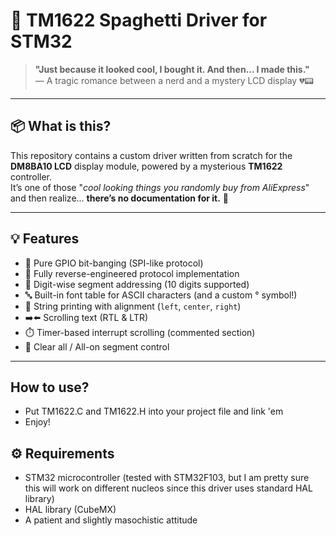 
# 🍝 TM1622 Spaghetti Driver for STM32

> **"Just because it looked cool, I bought it. And then... I made this."**  
> — A tragic romance between a nerd and a mystery LCD display 💔📟

---

## 📦 What is this?

This repository contains a custom driver written from scratch for the **DM8BA10 LCD** display module, powered by a mysterious **TM1622** controller.  
It’s one of those "*cool looking things you randomly buy from AliExpress*" and then realize... **there’s no documentation for it.** 🤷

---

## 💡 Features

- 🧠 Pure GPIO bit-banging (SPI-like protocol)
- 🧾 Fully reverse-engineered protocol implementation
- 🔢 Digit-wise segment addressing (10 digits supported)
- 🔤 Built-in font table for ASCII characters (and a custom ° symbol!)
- 📜 String printing with alignment (`left`, `center`, `right`)
- ➡️⬅️ Scrolling text (RTL & LTR)
- ⏱️ Timer-based interrupt scrolling (commented section)
- 🧼 Clear all / All-on segment control

---

## How to use?

- Put TM1622.C and TM1622.H into your project file and link 'em
- Enjoy!

## ⚙️ Requirements

- STM32 microcontroller (tested with STM32F103, but I am pretty sure this will work on different nucleos since this driver uses standard HAL library)
- HAL library (CubeMX)
- A patient and slightly masochistic attitude
